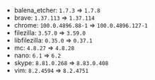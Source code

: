 - balena_etcher: `1.7.3` => `1.7.8`
- brave: `1.37.113` => `1.37.114`
- chrome: `100.0.4896.88-1` => `100.0.4896.127-1`
- filezilla: `3.57.0` => `3.59.0`
- libfilezilla: `0.35.0` => `0.37.1`
- mc: `4.8.27` => `4.8.28`
- nano: `6.1` => `6.2`
- skype: `8.81.0.268` => `8.83.0.408`
- vim: `8.2.4594` => `8.2.4751`
